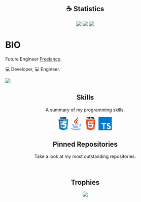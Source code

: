 <h2 align="center">☕ Statistics</h2>

<p align="center">
  <img height="50%" width="auto" src ="https://github-readme-stats.vercel.app/api?username=jeferssong&show_icons=true&count_private=true&theme=material-palenight&hide_border=true&hide=issues,contribs&bg_color=00000000">
  <img height="50%" width="auto" src ="https://github-readme-stats.vercel.app/api/top-langs/?username=jeferssong&layout=compact&hide_border=true&theme=material-palenight&bg_color=00000000&langs_count=6&hide=jupyter%20notebook,tex,css,php&exclude_repo=Pacman-AI">
  <img src ="https://github-readme-streak-stats.herokuapp.com?user=jeferssong&theme=material-palenight&hide_border=true&background=FFFFFF00">
</p>

# BIO

Future Engineer [Freelance](www.sena.edu.co/).  

💻 Developer, 💻 Engineer.  
  
![](https://komarev.com/ghpvc/?username=jeferssong&color=blue)

<h2 align="center">Skills</h2>
<p align="center">A summary of my programming skills.</p>

<p align="center">
<img src='https://raw.githubusercontent.com/kearciniegas/Kearci/main/skills/css.png' height='42px'/>
<img src='https://raw.githubusercontent.com/kearciniegas/Kearci/main/skills/java.png' height='42px'/>
<img src='https://raw.githubusercontent.com/kearciniegas/Kearci/main/skills/html.png' height='42px'/>
<img src='https://raw.githubusercontent.com/kearciniegas/Kearci/main/skills/typescript.png' height='42px'/>
</p>

<h2 align="center">Pinned Repositories</h2>
<p align="center">Take a look at my most outstanding repositories.</p>
<br>
<h2 align="center">Trophies</h2>
<p align="center">
    <img src="https://github-profile-trophy.vercel.app/?username=jeferssong&theme=tokyonight"/>
</p>
